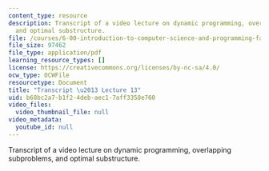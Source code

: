 ```yaml
---
content_type: resource
description: Transcript of a video lecture on dynamic programming, overlapping subproblems,
  and optimal substructure.
file: /courses/6-00-introduction-to-computer-science-and-programming-fall-2008/b68bc2a7b1f24debaec17aff3358e760_6-00F08-L13.pdf
file_size: 97462
file_type: application/pdf
learning_resource_types: []
license: https://creativecommons.org/licenses/by-nc-sa/4.0/
ocw_type: OCWFile
resourcetype: Document
title: "Transcript \u2013 Lecture 13"
uid: b68bc2a7-b1f2-4deb-aec1-7aff3358e760
video_files:
  video_thumbnail_file: null
video_metadata:
  youtube_id: null
---
```

Transcript of a video lecture on dynamic programming, overlapping subproblems, and optimal substructure.